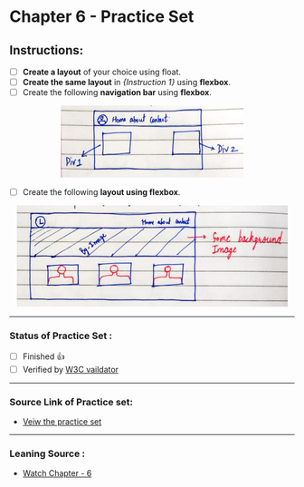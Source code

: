 # Chapter 6 - Practice Set

## Instructions:

- [ ] **Create a layout** of your choice using float.
- [ ] **Create the same layout** in *{Instruction 1}* using **flexbox**.
- [ ] Create the following **navigation bar** using **flexbox**.
  
<div align="center">
    <img src="src/Instruct_3_nav_bar.PNG" alt="Navigation Bar from Instruction 3" />
</div>

- [ ] Create the following **layout using flexbox**.

<div align="center">
    <img src="src/Instruct_4_flexbox_layout.PNG" alt="Flex box Layout from Instruction 4" />
</div>

---

### Status of Practice Set :

- [ ] Finished :+1:
- [ ] Verified by [W3C vaildator ](https://validator.w3.org/#validate_by_upload "Goto W3c vaildator")

---

### Source Link of Practice set:

- [Veiw the practice set](https://drive.google.com/file/d/1ixsoDb8mCuIZWCHQyOb7jc735BDDsiHe/view "Goto Practice Set")

---
### Leaning Source :

- [Watch Chapter - 6](https://youtu.be/Edsxf_NBFrw?t=16559 "Goto CSS tutorial by CodeWithHarry")
